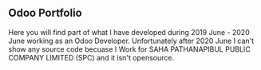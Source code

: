 ## Odoo Portfolio

Here you will find part of what I have developed during 2019 June - 2020 June working as an Odoo Developer.
Unfortunately after 2020 June I can't show any source code becuase I Work for SAHA PATHANAPIBUL PUBLIC COMPANY LIMITED (SPC) and it isn't opensource.
